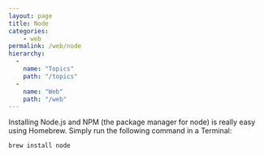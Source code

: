 ```yaml
---
layout: page
title: Node
categories:
    - web
permalink: /web/node
hierarchy:
  -
    name: "Topics"
    path: "/topics"
  -
    name: "Web"
    path: "/web"
---
```


Installing Node.js and NPM (the package manager for node) is really easy using
Homebrew. Simply run the following command in a Terminal:

```bash
brew install node
```
